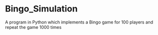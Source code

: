 # Bingo_Simulation
A program in Python which implements a Bingo game for 100 players and repeat the game 1000 times
